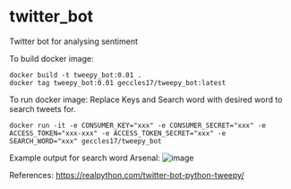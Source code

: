 # twitter_bot
Twitter bot for analysing sentiment

To build docker image:

```console
docker build -t tweepy_bot:0.01 .
docker tag tweepy_bot:0.01 geccles17/tweepy_bot:latest
```
 
To run docker image:
Replace Keys and Search word with desired word to search tweets for.

```console
docker run -it -e CONSUMER_KEY="xxx" -e CONSUMER_SECRET="xxx" -e ACCESS_TOKEN="xxx-xxx" -e ACCESS_TOKEN_SECRET="xxx" -e SEARCH_WORD="xxx" geccles17/tweepy_bot
```

Example output for search word Arsenal:
![image](https://user-images.githubusercontent.com/60923586/185190635-636a28c1-9364-4abb-b24d-c125d164f492.png)

References:
https://realpython.com/twitter-bot-python-tweepy/
